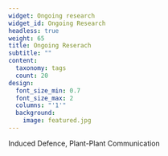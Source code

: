 ```yaml
---
widget: Ongoing research
widget_id: Ongoing Research
headless: true
weight: 65
title: Ongoing Reserach
subtitle: ""
content:
  taxonomy: tags
  count: 20
design:
  font_size_min: 0.7
  font_size_max: 2
  columns: "'1'"
  background:
    image: featured.jpg
---
```

Induced Defence, Plant-Plant Communication